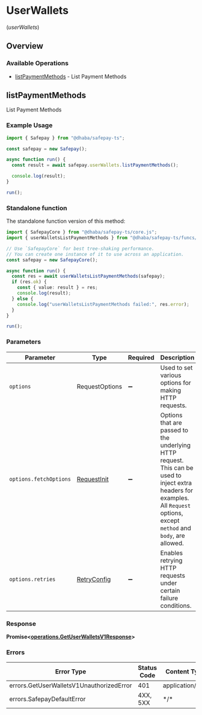 # UserWallets
(*userWallets*)

## Overview

### Available Operations

* [listPaymentMethods](#listpaymentmethods) - List Payment Methods

## listPaymentMethods

List Payment Methods

### Example Usage

```typescript
import { Safepay } from "@dhaba/safepay-ts";

const safepay = new Safepay();

async function run() {
  const result = await safepay.userWallets.listPaymentMethods();

  console.log(result);
}

run();
```

### Standalone function

The standalone function version of this method:

```typescript
import { SafepayCore } from "@dhaba/safepay-ts/core.js";
import { userWalletsListPaymentMethods } from "@dhaba/safepay-ts/funcs/userWalletsListPaymentMethods.js";

// Use `SafepayCore` for best tree-shaking performance.
// You can create one instance of it to use across an application.
const safepay = new SafepayCore();

async function run() {
  const res = await userWalletsListPaymentMethods(safepay);
  if (res.ok) {
    const { value: result } = res;
    console.log(result);
  } else {
    console.log("userWalletsListPaymentMethods failed:", res.error);
  }
}

run();
```

### Parameters

| Parameter                                                                                                                                                                      | Type                                                                                                                                                                           | Required                                                                                                                                                                       | Description                                                                                                                                                                    |
| ------------------------------------------------------------------------------------------------------------------------------------------------------------------------------ | ------------------------------------------------------------------------------------------------------------------------------------------------------------------------------ | ------------------------------------------------------------------------------------------------------------------------------------------------------------------------------ | ------------------------------------------------------------------------------------------------------------------------------------------------------------------------------ |
| `options`                                                                                                                                                                      | RequestOptions                                                                                                                                                                 | :heavy_minus_sign:                                                                                                                                                             | Used to set various options for making HTTP requests.                                                                                                                          |
| `options.fetchOptions`                                                                                                                                                         | [RequestInit](https://developer.mozilla.org/en-US/docs/Web/API/Request/Request#options)                                                                                        | :heavy_minus_sign:                                                                                                                                                             | Options that are passed to the underlying HTTP request. This can be used to inject extra headers for examples. All `Request` options, except `method` and `body`, are allowed. |
| `options.retries`                                                                                                                                                              | [RetryConfig](../../lib/utils/retryconfig.md)                                                                                                                                  | :heavy_minus_sign:                                                                                                                                                             | Enables retrying HTTP requests under certain failure conditions.                                                                                                               |

### Response

**Promise\<[operations.GetUserWalletsV1Response](../../models/operations/getuserwalletsv1response.md)\>**

### Errors

| Error Type                               | Status Code                              | Content Type                             |
| ---------------------------------------- | ---------------------------------------- | ---------------------------------------- |
| errors.GetUserWalletsV1UnauthorizedError | 401                                      | application/json                         |
| errors.SafepayDefaultError               | 4XX, 5XX                                 | \*/\*                                    |